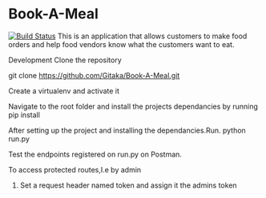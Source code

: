 # Book-A-Meal
[![Build Status](https://travis-ci.org/Gitaka/Book-A-Meal.svg?branch=f_jwt_auth_v1)](https://travis-ci.org/Gitaka/Book-A-Meal)
This is an application that allows customers  to make food orders and help food vendors know what the customers want to eat.

Development
Clone the repository

git clone https://github.com/Gitaka/Book-A-Meal.git

Create a virtualenv and activate it

Navigate to the root folder and install the projects dependancies
by running pip install

After setting up the project and installing the dependancies.Run.
python run.py

Test the endpoints registered on run.py on Postman.

To access protected routes,I.e by admin 
1) Set a request header named token and assign it the admins token




